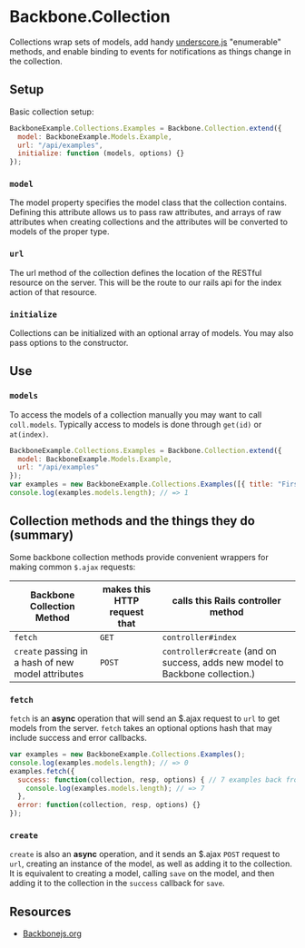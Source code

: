 # Backbone.Collection

Collections wrap sets of models, add handy [underscore.js][underscorejs]
"enumerable" methods, and enable binding to events for notifications as
things change in the collection.

[underscorejs]: http://underscorejs.org/

## Setup

Basic collection setup:

```js
BackboneExample.Collections.Examples = Backbone.Collection.extend({
  model: BackboneExample.Models.Example,
  url: "/api/examples",
  initialize: function (models, options) {}
});
```

### `model`

The model property specifies the model class that the collection contains.
Defining this attribute allows us to pass raw attributes, and arrays of raw
attributes when creating collections and the attributes will be converted to
models of the proper type.

### `url`

The url method of the collection defines the location of the RESTful resource on
the server. This will be the route to our rails api for the index action of that
resource.

### `initialize`

Collections can be initialized with an optional array of models. You may also
pass options to the constructor.

## Use

### `models`
To access the models of a collection manually you may want to call
`coll.models`. Typically access to models is done through `get(id)` or
`at(index)`.

```js
BackboneExample.Collections.Examples = Backbone.Collection.extend({
  model: BackboneExample.Models.Example,
  url: "/api/examples"
});
var examples = new BackboneExample.Collections.Examples([{ title: "First Ex" }]);
console.log(examples.models.length); // => 1
```

## Collection methods and the things they do (summary)

Some backbone collection methods provide convenient wrappers for
making common `$.ajax` requests:

| Backbone Collection Method  | makes this HTTP request that | calls this Rails controller method |
| --------------------------- | ---------------------------- | ---------------------------------- |
| `fetch`                     | `GET`                        | `controller#index`                 |
| `create` passing in a hash of new model attributes  | `POST` | `controller#create` (and on success, adds new model to Backbone collection.)  |

### `fetch`

`fetch` is an **async** operation that will send an $.ajax request to `url` to
get models from the server. `fetch` takes an optional options hash that may
include success and error callbacks.

```js
var examples = new BackboneExample.Collections.Examples();
console.log(examples.models.length); // => 0
examples.fetch({
  success: function(collection, resp, options) { // 7 examples back from server
    console.log(examples.models.length); // => 7
  },
  error: function(collection, resp, options) {}
});
```
### `create`

`create` is also an **async** operation, and it sends an $.ajax `POST` request
to `url`, creating an instance of the model, as well as adding it to the
collection.  It is equivalent to creating a model, calling `save` on the model,
and then adding it to the collection in the `success` callback for `save`.


## Resources
+  [Backbonejs.org](http://backbonejs.org/#Collection)

[underscorejs]: http://underscorejs.org/
